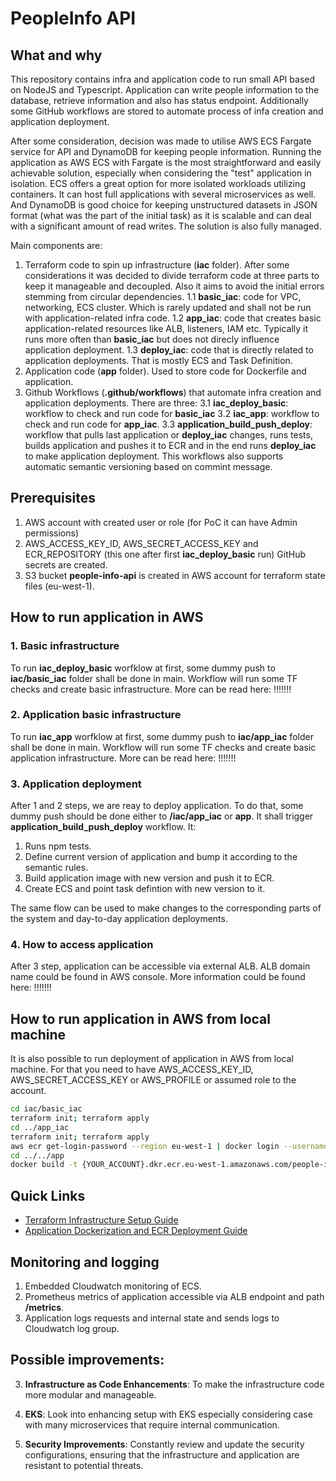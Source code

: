 # PeopleInfo API

## What and why

This repository contains infra and application code to run small API based on NodeJS and Typescript. Application can write people information to the database, retrieve information and also has status endpoint. 
Additionally some GitHub workflows are stored to automate process of infa creation and application deployment.

After some consideration, decision was made to utilise AWS ECS Fargate service for API and DynamoDB for keeping people information. Running the application as AWS ECS with Fargate is the most straightforward and easily achievable solution, especially when considering the "test" application in isolation. ECS offers a great option for more isolated workloads utilizing containers. It can host full applications with several microservices as well.
And DynamoDB is good choice for keeping unstructured datasets in JSON format (what was the part of the initial task) as it is scalable and can deal with a significant amount of read writes.  The solution is also fully managed.

Main components are:
1. Terraform code to spin up infrastructure (**iac** folder). After some considerations it was decided to divide terraform code at three parts to keep it manageable and decoupled. Also it aims to avoid the initial errors stemming from circular dependencies. 
	1.1 **basic_iac**: code for VPC, networking, ECS cluster. Which is rarely updated and shall not be run with application-related infra code.
	1.2 **app_iac**: code that creates basic application-related resources like ALB, listeners, IAM etc. Typically it runs more often than **basic_iac** but does not direcly influence application deployment. 
	1.3 **deploy_iac**: code that is directly related to application deployments. That is mostly ECS and Task Definition.
2. Application code (**app** folder). Used to store code for Dockerfile and application.
3. Github Workflows (**.github/workflows**) that automate infra creation and application deployments. There are three:
	3.1 **iac_deploy_basic**: workflow to check and run code for **basic_iac**
	3.2 **iac_app**: workflow to check and run code for **app_iac**.
	3.3 **application_build_push_deploy**: workflow that pulls last application or **deploy_iac** changes, runs tests, builds application and pushes it to ECR and in the end runs **deploy_iac** to make application deployment. This workflows also supports automatic semantic versioning based on commint message.


## Prerequisites

1. AWS account with created user or role (for PoC it can have Admin permissions)
2. AWS_ACCESS_KEY_ID, AWS_SECRET_ACCESS_KEY and ECR_REPOSITORY (this one after first **iac_deploy_basic** run) GitHub secrets are created.
3. S3 bucket **people-info-api** is created in AWS account for terraform state files (eu-west-1).

## How to run application in AWS

### 1. **Basic infrastructure**

To run **iac_deploy_basic** worfklow at first, some dummy push to **iac/basic_iac** folder shall be done in main.
Workflow will run some TF checks and create basic infrastructure. More can be read here: !!!!!!!

### 2. **Application basic infrastructure**

To run **iac_app** worfklow at first, some dummy push to **iac/app_iac** folder shall be done in main.
Workflow will run some TF checks and create basic application infrastructure. More can be read here: !!!!!!!

### 3. **Application deployment**

After 1 and 2 steps, we are reay to deploy application. To do that, some dummy push should be done either to **/iac/app_iac** or **app**. It shall trigger **application_build_push_deploy** workflow. It:
1. Runs npm tests.
2. Define current version of application and bump it according to the semantic rules.
3. Build application image with new version and push it to ECR.
4. Create ECS and point task defintion with new version to it. 

The same flow can be used to make changes to the corresponding parts of the system and day-to-day application deployments. 

### 4. **How to access application**
After 3 step, application can be accessible via external ALB. ALB domain name could be found in AWS console. More information could be found here: !!!!!!!

## How to run application in AWS from local machine
It is also possible to run deployment of application in AWS from local machine. For that you need to have AWS_ACCESS_KEY_ID, AWS_SECRET_ACCESS_KEY or AWS_PROFILE or assumed role to the account.

```bash
cd iac/basic_iac
terraform init; terraform apply
cd ../app_iac
terraform init; terraform apply
aws ecr get-login-password --region eu-west-1 | docker login --username AWS --password-stdin {YOUR_ACCOUNT}.dkr.ecr.eu-west-1.amazonaws.com
cd ../../app
docker build -t {YOUR_ACCOUNT}.dkr.ecr.eu-west-1.amazonaws.com/people-info-api:{NEW_VERSION}

```

## Quick Links

- [Terraform Infrastructure Setup Guide](https://github.com/Pretendfriend/Falafel-API-Server/blob/a005238977a6bb14f39a9830e3c883c1996b0be4/components/README.md)
- [Application Dockerization and ECR Deployment Guide](https://github.com/Pretendfriend/Falafel-API-Server/blob/a005238977a6bb14f39a9830e3c883c1996b0be4/application/README.md)

## Monitoring and logging
1. Embedded Cloudwatch monitoring of ECS.
2. Prometheus metrics of application accessible via ALB endpoint and path **/metrics**.
3. Application logs requests and internal state and sends logs to Cloudwatch log group.

## Possible improvements:

3. **Infrastructure as Code Enhancements**: To make the infrastructure code more modular and manageable.

4. **EKS**: Look into enhancing setup with EKS especially considering case with many microservices that require internal communication.

5. **Security Improvements**: Constantly review and update the security configurations, ensuring that the infrastructure and application are resistant to potential threats.